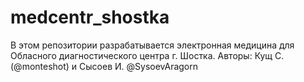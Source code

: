 # medcentr_shostka
В этом репозитории разрабатывается электронная медицина для Обласного диагностического центра г. Шостка. 
Авторы: Кущ С.(@monteshot) и Сысоев И. @SysoevAragorn
